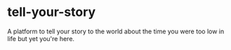 # tell-your-story
A platform to tell your story to the world about the time you were too low in life but yet you're here.
